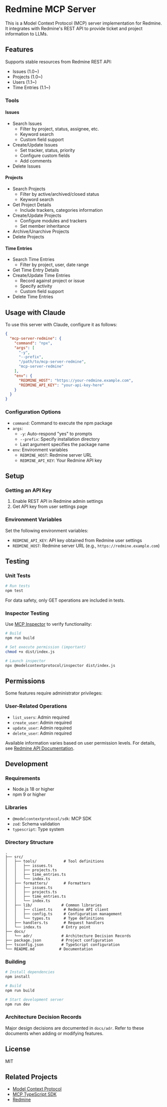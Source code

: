 # Redmine MCP Server

This is a Model Context Protocol (MCP) server implementation for Redmine. It integrates with Redmine's REST API to provide ticket and project information to LLMs.

## Features

Supports stable resources from Redmine REST API:

- Issues (1.0~)
- Projects (1.0~)
- Users (1.1~)
- Time Entries (1.1~)

### Tools

#### Issues

- Search Issues
  - Filter by project, status, assignee, etc.
  - Keyword search
  - Custom field support
- Create/Update Issues
  - Set tracker, status, priority
  - Configure custom fields
  - Add comments
- Delete Issues

#### Projects

- Search Projects
  - Filter by active/archived/closed status
  - Keyword search
- Get Project Details
  - Include trackers, categories information
- Create/Update Projects
  - Configure modules and trackers
  - Set member inheritance
- Archive/Unarchive Projects
- Delete Projects

#### Time Entries

- Search Time Entries
  - Filter by project, user, date range
- Get Time Entry Details
- Create/Update Time Entries
  - Record against project or issue
  - Specify activity
  - Custom field support
- Delete Time Entries

## Usage with Claude

To use this server with Claude, configure it as follows:

```json
{
  "mcp-server-redmine": {
    "command": "npx",
    "args": [
      "-y",
      "--prefix",
      "/path/to/mcp-server-redmine",
      "mcp-server-redmine"
    ],
    "env": {
      "REDMINE_HOST": "https://your-redmine.example.com",
      "REDMINE_API_KEY": "your-api-key-here"
    }
  }
}
```

### Configuration Options

- `command`: Command to execute the npm package
- `args`:
  - `-y`: Auto-respond "yes" to prompts
  - `--prefix`: Specify installation directory
  - Last argument specifies the package name
- `env`: Environment variables
  - `REDMINE_HOST`: Redmine server URL
  - `REDMINE_API_KEY`: Your Redmine API key

## Setup

### Getting an API Key

1. Enable REST API in Redmine admin settings
2. Get API key from user settings page

### Environment Variables

Set the following environment variables:

- `REDMINE_API_KEY`: API key obtained from Redmine user settings
- `REDMINE_HOST`: Redmine server URL (e.g., `https://redmine.example.com`)

## Testing

### Unit Tests

```bash
# Run tests
npm test
```

For data safety, only GET operations are included in tests.

### Inspector Testing

Use [MCP Inspector](https://modelcontextprotocol.io/docs/tools/inspector) to verify functionality:

```bash
# Build
npm run build

# Set execute permission (important)
chmod +x dist/index.js

# Launch inspector
npx @modelcontextprotocol/inspector dist/index.js
```

## Permissions

Some features require administrator privileges:

### User-Related Operations

- `list_users`: Admin required
- `create_user`: Admin required
- `update_user`: Admin required
- `delete_user`: Admin required

Available information varies based on user permission levels. For details, see [Redmine API Documentation](https://www.redmine.org/projects/redmine/wiki/Rest_Users).

## Development

### Requirements

- Node.js 18 or higher
- npm 9 or higher

### Libraries

- `@modelcontextprotocol/sdk`: MCP SDK
- `zod`: Schema validation
- `typescript`: Type system

### Directory Structure

```
.
├── src/
│   ├── tools/            # Tool definitions
│   │   ├── issues.ts
│   │   ├── projects.ts
│   │   ├── time_entries.ts
│   │   └── index.ts
│   ├── formatters/       # Formatters
│   │   ├── issues.ts
│   │   ├── projects.ts
│   │   ├── time_entries.ts
│   │   └── index.ts
│   ├── lib/             # Common libraries
│   │   ├── client.ts     # Redmine API client
│   │   ├── config.ts     # Configuration management
│   │   └── types.ts      # Type definitions
│   ├── handlers.ts       # Request handlers
│   └── index.ts         # Entry point
├── docs/
│   └── adr/             # Architecture Decision Records
├── package.json         # Project configuration
├── tsconfig.json        # TypeScript configuration
└── README.md           # Documentation
```

### Building

```bash
# Install dependencies
npm install

# Build
npm run build

# Start development server
npm run dev
```

### Architecture Decision Records

Major design decisions are documented in `docs/adr`. Refer to these documents when adding or modifying features.

## License

MIT

## Related Projects

- [Model Context Protocol](https://modelcontextprotocol.io/)
- [MCP TypeScript SDK](https://github.com/modelcontextprotocol/typescript-sdk)
- [Redmine](https://www.redmine.org/)

